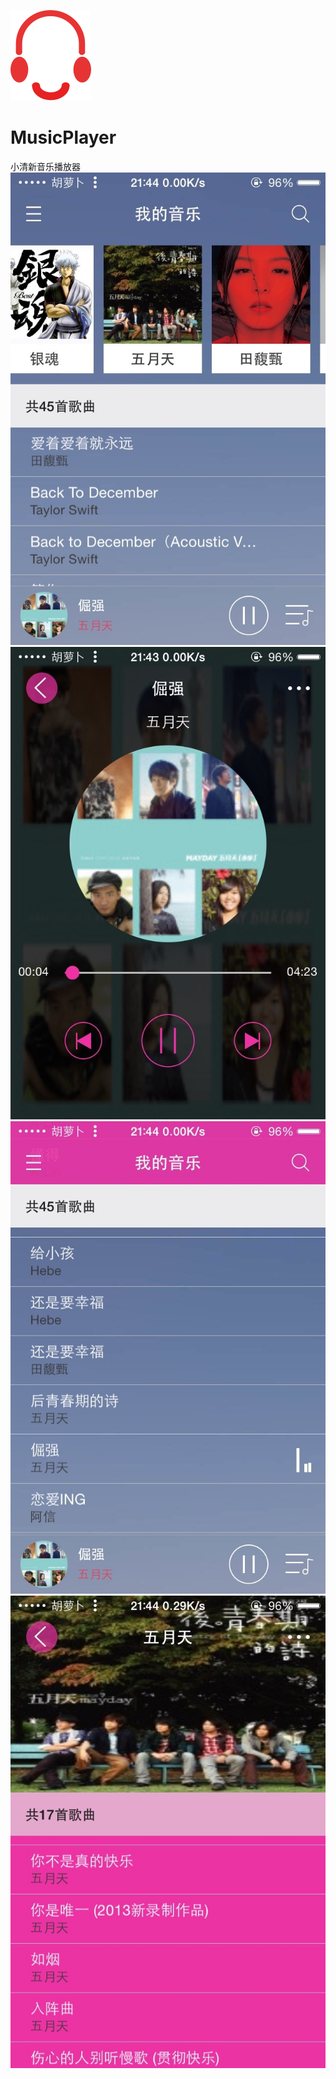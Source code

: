 ![image](https://github.com/hujewelz/MusicPlayer/raw/master/screenshot/Icon.png)
# MusicPlayer
小清新音乐播放器<br>
![image](https://github.com/hujewelz/MusicPlayer/raw/master/screenshot/1.jpg)<br>
![image](https://github.com/hujewelz/MusicPlayer/raw/master/screenshot/2.jpg)<br>
![image](https://github.com/hujewelz/MusicPlayer/raw/master/screenshot/3.jpg)<br>
![image](https://github.com/hujewelz/MusicPlayer/raw/master/screenshot/4.jpg)<br>
